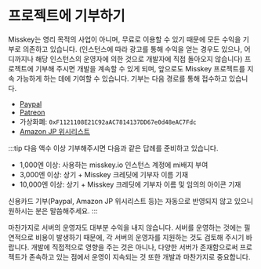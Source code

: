 # 프로젝트에 기부하기

Misskey는 영리 목적의 사업이 아니며, 무료로 이용할 수 있기 때문에 모든 수익을 기부로 의존하고 있습니다. (인스턴스에 따라 광고를 통해 수익을 얻는 경우도 있으나, 어디까지나 해당 인스턴스의 운영자에 의한 것으로 개발자에 직접 돌아오지 않습니다)
프로젝트에 기부해 주시면 개발을 계속할 수 있게 되며, 앞으로도 Misskey 프로젝트를 지속 가능하게 하는 데에 기여할 수 있습니다.
기부는 다음 경로를 통해 접수하고 있습니다.

- [Paypal](https://paypal.me/syuilo)
- [Patreon](https://www.patreon.com/syuilo)
- 가상화폐: `0xF1121108E21C92aAC7814137DD67e0d48eAC7Fdc`
- [Amazon JP 위시리스트](https://www.amazon.jp/hz/wishlist/ls/4JG4P6XKX9KD?ref_=wl_share)

:::tip
다음 액수 이상 기부해주시면 다음과 같은 답례를 준비하고 있습니다.

- 1,000엔 이상: 사용하는 misskey.io 인스턴스 계정에 mi배지 부여
- 3,000엔 이상: 상기 + Misskey 크레딧에 기부자 이름 기재
- 10,000엔 이상: 상기 + Misskey 크레딧에 기부자 이름 및 임의의 아이콘 기재

신용카드 기부(Paypal, Amazon JP 위시리스트 등)는 자동으로 반영되지 않고 있으니 원하시는 분은 말씀해주세요.
:::

마찬가지로 서버의 운영자도 대부분 수익을 내지 않습니다. 서버를 운영하는 것에는 필연적으로 비용이 발생하기 때문에, 각 서버의 운영자를 지원하는 것도 검토해 주시기 바랍니다.
개발에 직접적으로 영향을 주는 것은 아니나, 다양한 서버가 존재함으로써 프로젝트가 존속하고 있는 점에서 운영이 지속되는 것 또한 개발과 마찬가지로 중요합니다.
